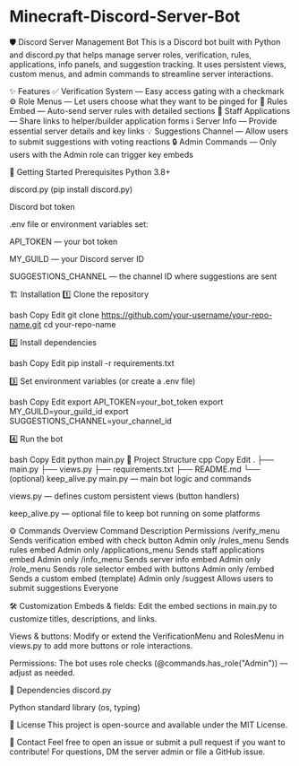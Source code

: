 # Minecraft-Discord-Server-Bot

🛡️ Discord Server Management Bot
This is a Discord bot built with Python and discord.py that helps manage server roles, verification, rules, applications, info panels, and suggestion tracking.
It uses persistent views, custom menus, and admin commands to streamline server interactions.

✨ Features
✅ Verification System — Easy access gating with a checkmark
⚙️ Role Menus — Let users choose what they want to be pinged for
📜 Rules Embed — Auto-send server rules with detailed sections
📝 Staff Applications — Share links to helper/builder application forms
ℹ️ Server Info — Provide essential server details and key links
💡 Suggestions Channel — Allow users to submit suggestions with voting reactions
🔒 Admin Commands — Only users with the Admin role can trigger key embeds

🚀 Getting Started
Prerequisites
Python 3.8+

discord.py (pip install discord.py)

Discord bot token

.env file or environment variables set:

API_TOKEN — your bot token

MY_GUILD — your Discord server ID

SUGGESTIONS_CHANNEL — the channel ID where suggestions are sent

🏗️ Installation
1️⃣ Clone the repository

bash
Copy
Edit
git clone https://github.com/your-username/your-repo-name.git
cd your-repo-name

2️⃣ Install dependencies

bash
Copy
Edit
pip install -r requirements.txt

3️⃣ Set environment variables (or create a .env file)

bash
Copy
Edit
export API_TOKEN=your_bot_token
export MY_GUILD=your_guild_id
export SUGGESTIONS_CHANNEL=your_channel_id

4️⃣ Run the bot

bash
Copy
Edit
python main.py
📂 Project Structure
cpp
Copy
Edit
.
├── main.py
├── views.py
├── requirements.txt
├── README.md
└── (optional) keep_alive.py
main.py — main bot logic and commands

views.py — defines custom persistent views (button handlers)

keep_alive.py — optional file to keep bot running on some platforms

⚙️ Commands Overview
Command	Description	Permissions
/verify_menu	Sends verification embed with check button	Admin only
/rules_menu	Sends rules embed	Admin only
/applications_menu	Sends staff applications embed	Admin only
/info_menu	Sends server info embed	Admin only
/role_menu	Sends role selector embed with buttons	Admin only
/embed	Sends a custom embed (template)	Admin only
/suggest	Allows users to submit suggestions	Everyone

🛠️ Customization
Embeds & fields: Edit the embed sections in main.py to customize titles, descriptions, and links.

Views & buttons: Modify or extend the VerificationMenu and RolesMenu in views.py to add more buttons or role interactions.

Permissions: The bot uses role checks (@commands.has_role("Admin")) — adjust as needed.

🧩 Dependencies
discord.py

Python standard library (os, typing)

📄 License
This project is open-source and available under the MIT License.

💬 Contact
Feel free to open an issue or submit a pull request if you want to contribute!
For questions, DM the server admin or file a GitHub issue.
